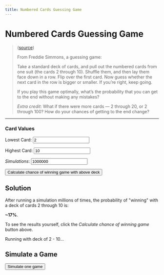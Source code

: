 ```yaml
---
title: Numbered Cards Guessing Game
---
```


# Numbered Cards Guessing Game


> ([source](https://fivethirtyeight.com/features/step-1-game-theory-step-2-step-3-profit/))
>
> From Freddie Simmons, a guessing game:
>
> Take a standard deck of cards, and pull out the numbered cards from one suit (the cards 2 through
> 10). Shuffle them, and then lay them face down in a row. Flip over the first card. Now guess
> whether the next card in the row is bigger or smaller. If you’re right, keep going.
>
> If you play this game optimally, what’s the probability that you can get to the end without making
> any mistakes?
>
> _Extra credit_: What if there were more cards — 2 through 20, or 2 through 100? How do your chances
> of getting to the end change?

---

### Card Values

Lowest Card:
<input type="number" id="lowest-card" name="lowest-card"
           placeholder="Minimum value of 2"
           min="10" value="2" />

Highest Card:
<input type="number" id="highest-card" name="highest-card"
           placeholder="Minimum value of 3"
           min="3" value="10" />

_Simulations_:
<input type="number" id="total-simulations" name="total-simulations" value="1000000" step="100" />

<button id="get-percentage-chance">Calculate chance of winning game with above deck</button>

## Solution

After running a simulation millions of times, the probability of "winning"
with a deck of cards 2 through 10 is:

**\~17%**.

To see the results yourself, click the _Calculate chance of winning game_ button
above.

<p id="complete-result">Running with deck of 2 - 10...</p>

## Simulate a Game

<button id="simulate">Simulate one game</button>
<h2 id="result"></h2>
<pre id="log" style="display: none"></pre>

<script>
{% include 2018-08-17-numbered-cards-guessing-game.js %}

document.addEventListener('DOMContentLoaded', function() {
    var log = document.getElementById('log');
    var result = document.getElementById('result');
    var lowest = document.getElementById('lowest-card');
    var highest = document.getElementById('highest-card');

    // Wait 500ms, and simulate our game a million times
    var calculateChanceOfWinning = function(force_lowest, force_highest) {
        var SIMULATIONS = parseInt(document.getElementById('total-simulations').value);
        if (!(SIMULATIONS > 0)) {
            SIMULATIONS = 1000000
        }

        console.log('Running ' + SIMULATIONS.toLocaleString() + ' times...\n---------\n\n');

        var lowest_value = force_lowest || parseInt(lowest.value);
        var highest_value = force_highest || parseInt(highest.value);

        var WON_GAME = 0;
        for (var i = 0; i < SIMULATIONS; i++) {
            if (simulateGuessingGame(lowest_value, highest_value).result) {
                WON_GAME++;
            }
        }

        var complete_results_string =
            'You won ' +
            WON_GAME.toLocaleString() +
            ' times out of ' +
            SIMULATIONS.toLocaleString() +
            ' (' +
            (WON_GAME / SIMULATIONS) * 100 +
            '%)' + ' with a deck of ' +
            lowest_value + ' - ' + highest_value;

        console.log(complete_results_string);

        document.getElementById('complete-result').innerHTML = complete_results_string;
    }
    setTimeout(function() { calculateChanceOfWinning(2, 10) }, 500);

    document.getElementById('get-percentage-chance').addEventListener('click', function(e) {
        document.getElementById('complete-result').innerHTML =
            'Running with deck of ' + lowest.value + ' - ' + highest.value;
        setTimeout(calculateChanceOfWinning, 250);
    });

    document.getElementById('simulate').addEventListener('click', function(e) {
        var game = simulateGuessingGame(parseInt(lowest.value), parseInt(highest.value), true);

        if (log.style.display === 'none') {
            log.style.display = 'block';
        }

        if (game.result) {
            result.style.color = 'green';
            result.innerHTML = 'You Won!';
        } else {
            result.style.color = 'red';
            result.innerHTML = 'You Lost! (Played ' + game.turns + ' turns before you lost)';
        }

        log.innerHTML = game.log;
    });
});

</script>